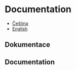 # Documentation
- [Čeština](https://github.com/BlodyxCZ/Hackathon2024/edit/simulation/Simulation/README.md#dokumentace)
- [English](https://github.com/BlodyxCZ/Hackathon2024/edit/simulation/Simulation/README.mddokumentation)

## Dokumentace

## Documentation
